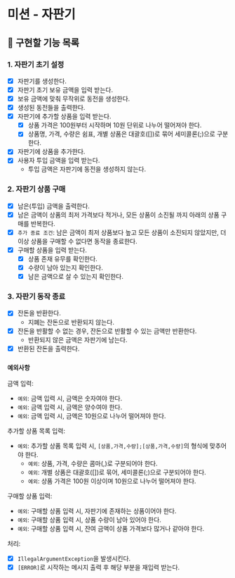 # 미션 - 자판기

## :wrench: 구현할 기능 목록

### 1. 자판기 초기 설정
- [x] 자판기를 생성한다.
- [x] 자판기 초기 보유 금액을 입력 받는다.
- [x] 보유 금액에 맞춰 무작위로 동전을 생성한다.
- [x] 생성된 동전들을 출력한다.
- [x] 자판기에 추가할 상품을 입력 받는다.
    - [x] 상품 가격은 100원부터 시작하며 10원 단위로 나누어 떨어져야 한다.
    - [x] 상품명, 가격, 수량은 쉼표, 개별 상품은 대괄호([])로 묶어 세미콜론(;)으로 구분한다.
- [x] 자판기에 상품을 추가한다.
- [x] 사용자 투입 금액을 입력 받는다.
    - 투입 금액은 자판기에 동전을 생성하지 않는다.

### 2. 자판기 상품 구매
- [x] 남은(투입) 금액을 출력한다.
- [x] 남은 금액이 상품의 최저 가격보다 적거나, 모든 상품이 소진될 까지 아래의 상품 구매를 반복한다.
- [x] `추가 종료 조건`: 남은 금액이 최저 상품보다 높고 모든 상품이 소진되지 않았지만, 더 이상 상품을 구매할 수 없다면 동작을 종료한다.
- [x] 구매할 상품을 입력 받는다.
  - [x] 상품 존재 유무를 확인한다.
  - [x] 수량이 남아 있는지 확인한다.
  - [x] 남은 금액으로 살 수 있는지 확인한다.

### 3. 자판기 동작 종료
- [x] 잔돈을 반환한다.
    - 지폐는 잔돈으로 반환되지 않는다.
- [x] 잔돈을 반활할 수 없는 경우, 잔돈으로 반활할 수 있는 금액만 반환한다.
    - 반환되지 않은 금액은 자판기에 남는다.
- [x] 반환된 잔돈을 출력한다.

### `예외사항`
금액 입력:
- `예외`: 금액 입력 시, 금액은 숫자여야 한다.
- `예외`: 금액 입력 시, 금액은 양수여야 한다.
- `예외`: 금액 입력 시, 금액은 10원으로 나누어 떨어져야 한다.

추가할 상품 목록 입력:
- `예외`: 추가할 상품 목록 입력 시, `[상품,가격,수량];[상품,가격,수량]`의 형식에 맞추어야 한다.
  - `예외`: 상품, 가격, 수량은 콤마(,)로 구분되어야 한다.
  - `예외`: 개별 상품은 대괄호([])로 묶어, 세미콜론(;)으로 구분되어야 한다.
  - `예외`: 상품 가격은 100원 이상이며 10원으로 나누어 떨어져야 한다.

구매할 상품 입력:
- `예외`: 구매할 상품 입력 시, 자판기에 존재하는 상품이어야 한다.
- `예외`: 구매할 상품 입력 시, 상품 수량이 남아 있어야 한다.
- `예외`: 구매할 상품 입력 시, 잔여 금액이 상품 가격보다 많거나 같아야 한다.

처리:
- [x] `IllegalArgumentException`을 발생시킨다.
- [x] `[ERROR]`로 시작하는 메시지 출력 후 해당 부분을 재입력 받는다.
